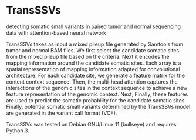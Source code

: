 # TransSSVs
detecting somatic small variants in paired tumor and normal sequencing data with attention-based neural network

TransSSVs takes as input a mixed pileup file generated by Samtools from tumor and normal BAM files. We first select the candidate somatic sites from the mixed pileup file based on the criteria. Next it encodes the mapping information around the candidate somatic sites. Each array is a spatial representation of mapping information adapted for convolutional architecture. For each candidate site, we generate a feature matrix for the content context sequence. Then, the multi-head attention captures the interactions of the genomic sites in the context sequence to achieve a new feature representation of the genomic context. Next,   Finally, these features are used to predict the somatic probability for the candidate somatic sites. Finally, potential somatic small variants determined by the TransSSVs model are generated in the variant call format (VCF).

TransSSVs was tested on Debian GNU/Linux 11 (bullseye) and requires Python 3.

